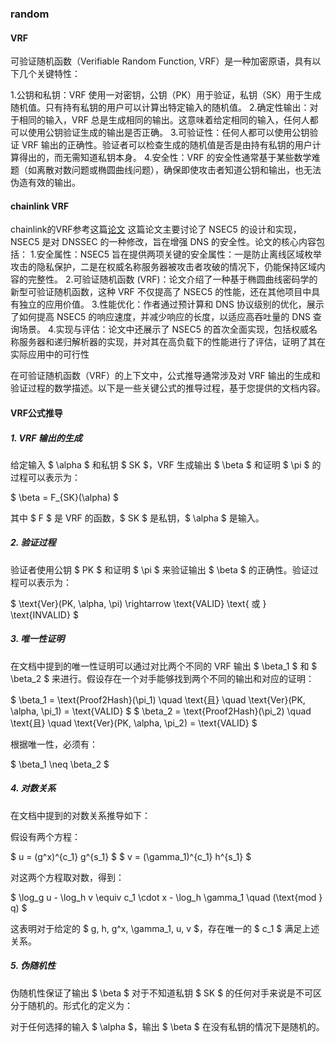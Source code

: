 
### random

#### VRF

可验证随机函数（Verifiable Random Function, VRF）是一种加密原语，具有以下几个关键特性：

1.公钥和私钥：VRF 使用一对密钥，公钥（PK）用于验证，私钥（SK）用于生成随机值。只有持有私钥的用户可以计算出特定输入的随机值。
2.确定性输出：对于相同的输入，VRF 总是生成相同的输出。这意味着给定相同的输入，任何人都可以使用公钥验证生成的输出是否正确。
3.可验证性：任何人都可以使用公钥验证 VRF 输出的正确性。验证者可以检查生成的随机值是否是由持有私钥的用户计算得出的，而无需知道私钥本身。
4.安全性：VRF 的安全性通常基于某些数学难题（如离散对数问题或椭圆曲线问题），确保即使攻击者知道公钥和输出，也无法伪造有效的输出。

#### chainlink VRF

chainlink的VRF参考这篇[论文](https://eprint.iacr.org/2017/099.pdf)
这篇论文主要讨论了 NSEC5 的设计和实现，NSEC5 是对 DNSSEC 的一种修改，旨在增强 DNS 的安全性。论文的核心内容包括：
1.安全属性：NSEC5 旨在提供两项关键的安全属性：一是防止离线区域枚举攻击的隐私保护，二是在权威名称服务器被攻击者攻破的情况下，仍能保持区域内容的完整性。
2.可验证随机函数 (VRF)：论文介绍了一种基于椭圆曲线密码学的新型可验证随机函数，这种 VRF 不仅提高了 NSEC5 的性能，还在其他项目中具有独立的应用价值。
3.性能优化：作者通过预计算和 DNS 协议级别的优化，展示了如何提高 NSEC5 的响应速度，并减少响应的长度，以适应高吞吐量的 DNS 查询场景。
4.实现与评估：论文中还展示了 NSEC5 的首次全面实现，包括权威名称服务器和递归解析器的实现，并对其在高负载下的性能进行了评估，证明了其在实际应用中的可行性


在可验证随机函数（VRF）的上下文中，公式推导通常涉及对 VRF 输出的生成和验证过程的数学描述。以下是一些关键公式的推导过程，基于您提供的文档内容。

#### VRF公式推导

##### 1. VRF 输出的生成

给定输入 $ \alpha $ 和私钥 $ SK $，VRF 生成输出 $ \beta $ 和证明 $ \pi $ 的过程可以表示为：

$
\beta = F_{SK}(\alpha)
$

其中 $ F $ 是 VRF 的函数，$ SK $ 是私钥，$ \alpha $ 是输入。

##### 2. 验证过程

验证者使用公钥 $ PK $ 和证明 $ \pi $ 来验证输出 $ \beta $ 的正确性。验证过程可以表示为：

$
\text{Ver}(PK, \alpha, \pi) \rightarrow \text{VALID} \text{ 或 } \text{INVALID}
$

##### 3. 唯一性证明

在文档中提到的唯一性证明可以通过对比两个不同的 VRF 输出 $ \beta_1 $ 和 $ \beta_2 $ 来进行。假设存在一个对手能够找到两个不同的输出和对应的证明：

$
\beta_1 = \text{Proof2Hash}(\pi_1) \quad \text{且} \quad \text{Ver}(PK, \alpha, \pi_1) = \text{VALID}
$
$
\beta_2 = \text{Proof2Hash}(\pi_2) \quad \text{且} \quad \text{Ver}(PK, \alpha, \pi_2) = \text{VALID}
$

根据唯一性，必须有：

$
\beta_1 \neq \beta_2
$

##### 4. 对数关系

在文档中提到的对数关系推导如下：

假设有两个方程：

$
u = (g^x)^{c_1} g^{s_1}
$
$
v = (\gamma_1)^{c_1} h^{s_1}
$

对这两个方程取对数，得到：

$
\log_g u - \log_h v \equiv c_1 \cdot x - \log_h \gamma_1 \quad (\text{mod } q)
$

这表明对于给定的 $ g, h, g^x, \gamma_1, u, v $，存在唯一的 $ c_1 $ 满足上述关系。

##### 5. 伪随机性

伪随机性保证了输出 $ \beta $ 对于不知道私钥 $ SK $ 的任何对手来说是不可区分于随机的。形式化的定义为：

对于任何选择的输入 $ \alpha $，输出 $ \beta $ 在没有私钥的情况下是随机的。

